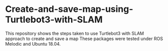 # Create-and-save-map-using-Turtlebot3-with-SLAM
This repository shows the steps taken to use Turtlebot3 with SLAM approach to create and save a map  These packages were tested under ROS Melodic and Ubuntu 18.04.

